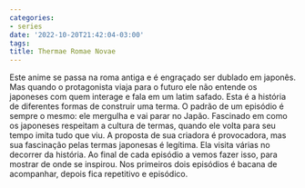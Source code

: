 ```yaml
---
categories:
- series
date: '2022-10-20T21:42:04-03:00'
tags:
title: Thermae Romae Novae
---
```


Este anime se passa na roma antiga e é engraçado ser dublado em japonês. Mas quando o protagonista viaja para o futuro ele não entende os japoneses com quem interage e fala em um latim safado. Esta é a história de diferentes formas de construir uma terma. O padrão de um episódio é sempre o mesmo: ele mergulha e vai parar no Japão. Fascinado em como os japoneses respeitam a cultura de termas, quando ele volta para seu tempo imita tudo que viu. A proposta de sua criadora é provocadora, mas sua fascinação pelas termas japonesas é legítima. Ela visita várias no decorrer da história. Ao final de cada episódio a vemos fazer isso, para mostrar de onde se inspirou. Nos primeiros dois episódios é bacana de acompanhar, depois fica repetitivo e episódico.
